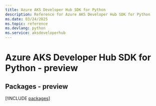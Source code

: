 ```yaml
---
title: Azure AKS Developer Hub SDK for Python
description: Reference for Azure AKS Developer Hub SDK for Python
ms.date: 03/24/2025
ms.topic: reference
ms.devlang: python
ms.service: aksdeveloperhub
---
```

# Azure AKS Developer Hub SDK for Python - preview
## Packages - preview
[!INCLUDE [packages](aks-developer-hub-index.md)]
